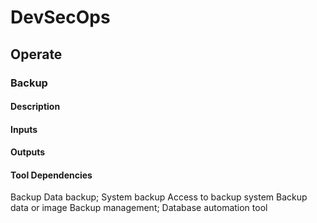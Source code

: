 # DevSecOps

## Operate

### Backup

#### Description

#### Inputs

#### Outputs

#### Tool Dependencies

Backup Data backup;
System backup
Access to backup
system
Backup data or
image
Backup
management;
Database
automation tool
